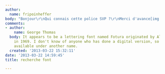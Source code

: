 ```yaml
---
author:
  name: fripoinheffer
body: "Bonjour\r\nQui connais cette police SVP ?\r\nMerci d'avance[img:sites/default/files/old-images/international_3632.jpg]"
comments:
- author:
    name: George Thomas
  body: It appears to be a lettering font named Fotura originated by Alphabet Innovations
    in 1969. I don't know of anyone who has done a digital version, so this may be
    available under another name.
  created: '2013-03-22 15:32:11'
date: '2013-03-22 14:59:45'
title: recherche font

---
```

